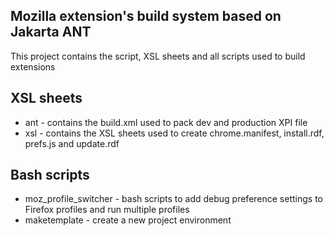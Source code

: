 Mozilla extension's build system based on Jakarta ANT
--

This project contains the script, XSL sheets and all scripts used to build extensions

XSL sheets
--

* ant - contains the build.xml used to pack dev and production XPI file
* xsl - contains the XSL sheets used to create chrome.manifest, install.rdf, prefs.js and update.rdf


Bash scripts
----

* moz_profile_switcher - bash scripts to add debug preference settings to Firefox profiles and run multiple profiles
* maketemplate - create a new project environment